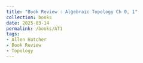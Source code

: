 ```yaml
---
title: "Book Review : Algebraic Topology Ch 0, 1"
collection: books
date: 2025-03-14
permalink: /books/AT1
tags:
- Allen Hatcher
- Book Review
- Topology
---
```




